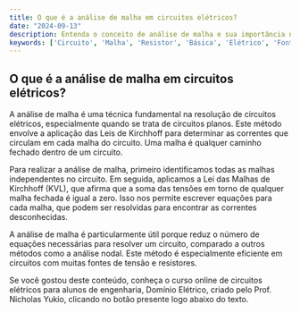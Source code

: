 ```yaml
---
title: O que é a análise de malha em circuitos elétricos?
date: "2024-09-13"
description: Entenda o conceito de análise de malha e sua importância na resolução de circuitos elétricos.
keywords: ['Circuito', 'Malha', 'Resistor', 'Básica', 'Elétrico', 'Fonte']
---
```


## O que é a análise de malha em circuitos elétricos?

A análise de malha é uma técnica fundamental na resolução de circuitos elétricos, especialmente quando se trata de circuitos planos. Este método envolve a aplicação das Leis de Kirchhoff para determinar as correntes que circulam em cada malha do circuito. Uma malha é qualquer caminho fechado dentro de um circuito.

Para realizar a análise de malha, primeiro identificamos todas as malhas independentes no circuito. Em seguida, aplicamos a Lei das Malhas de Kirchhoff (KVL), que afirma que a soma das tensões em torno de qualquer malha fechada é igual a zero. Isso nos permite escrever equações para cada malha, que podem ser resolvidas para encontrar as correntes desconhecidas.

A análise de malha é particularmente útil porque reduz o número de equações necessárias para resolver um circuito, comparado a outros métodos como a análise nodal. Este método é especialmente eficiente em circuitos com muitas fontes de tensão e resistores.

Se você gostou deste conteúdo, conheça o curso online de circuitos elétricos para alunos de engenharia, Domínio Elétrico, criado pelo Prof. Nicholas Yukio, clicando no botão presente logo abaixo do texto.